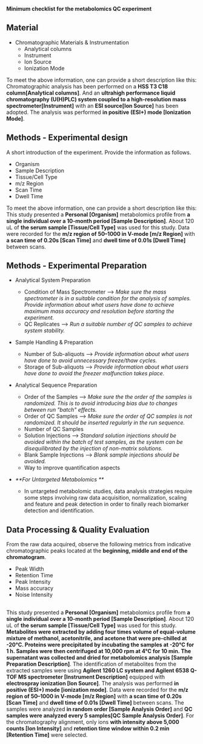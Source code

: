 **Minimum checklist for the metabolomics QC experiment**

## Material 

- Chromatographic Materials & Instrumentation
  - Analytical columns
  - Instrument
  - Ion Source
  - Ionization Mode
  
To meet the above information, one can provide a short description like this: Chromatographic analysis has been performed on a **HSS T3 C18 column[Analytical columns]**. And an **ultrahigh performance liquid chromatography (U(H)PLC) system coupled to a high-resolution mass spectrometer[Instrument]** with an **ESI source[Ion Source]** has been adopted. The analysis was performed **in positive (ESI+) mode [Ionization Mode]**.


## Methods - Experimental design

A short introduction of the experiment. Provide the information as follows. 
- Organism
- Sample Description
- Tissue/Cell Type
- m/z Region
- Scan Time
- Dwell Time

To meet the above information, one can provide a short description like this: This study presented a **Personal [Organism]** metabolomics profile from **a single individual over a 10-month period [Sample Description]**. About 120 uL of **the serum sample [Tissue/Cell Type]** was used for this study. Data were recorded for the **m/z region of 50–1000 in V-mode [m/z Region]** with **a scan time of 0.20s [Scan Time]** and **dwell time of 0.01s [Dwell Time]** between scans. 

## Methods - Experimental Preparation

- Analytical System Preparation
  - Condition of Mass Spectrometer --> _Make sure the mass spectrometer is in a suitable condition for the analysis of samples. Provide information about what users have done to achieve maximum mass accuracy and resolution before starting the experiment._
  - QC Replicates --> _Run a suitable number of QC samples to achieve system stability._
- Sample Handling & Preparation
  - Number of Sub-aliquots --> _Provide information about what users have done to avoid unnecessary freeze/thaw cycles._
  - Storage of Sub-aliquots --> _Provide information about what users have done to avoid the freezer malfunction takes place._
- Analytical Sequence Preparation
  - Order of the Samples --> _Make sure the the order of the samples is randomized. This is to avoid introducing bias due to changes between run "batch" effects._ 
  - Order of QC Samples --> _Make sure the order of QC samples is not randomized. It should be inserted regularly in the run sequence._ 
  - Number of QC Samples 
  - Solution Injections --> _Standard solution injections should be avoided within the batch of test samples, as the system can be disequilibrated by the injection of non-matrix solutions._
  - Blank Sample Injections --> _Blank sample injections should be avoided._
  - Way to improve quantification aspects

- _**For Untargeted Metabolomics **_
  - In untargeted metabolomic studies, data analysis strategies require some steps involving raw data acquisition, normalization, scaling and feature and peak detection in order to finally reach biomarker detection and identification. 

## Data Processing & Quality Evaluation

From the raw data acquired, observe the following metrics from indicative chromatographic peaks located at the **beginning, middle and end of the chromatogram**.

- Peak Width
- Retention Time
- Peak Intensity
- Mass accuracy
- Noise Intensity 


## 

This study presented a **Personal [Organism]** metabolomics profile from **a single individual over a 10-month period [Sample Description]**. About 120 uL of **the serum sample [Tissue/Cell Type]** was used for this study. **Metabolites were extracted by adding four times volume of equal-volume mixture of methanol, acetonitrile, and acetone that were pre-chilled at -20°C. Proteins were precipitated by incubating the samples at -20°C for 1 h. Samples were then centrifuged at 10,000 rpm at 4°C for 10 min. The supernatant was collected and dried for metabolomics analysis [Sample Preparation Description]**. The identification of metabolites from the extracted samples were using **Agilent 1260 LC system and Agilent 6538 Q-TOF MS spectrometer [Instrument Description]** equipped with **electrospray ionization [Ion Source]**. The analysis was performed **in positive (ESI+) mode [ionization mode]**. Data were recorded for the **m/z region of 50–1000 in V-mode [m/z Region]** with **a scan time of 0.20s [Scan Time]** and **dwell time of 0.01s [Dwell Time]** between scans. The samples were analyzed **in random order [Sample Analysis Order]** and **QC samples were analyzed every 5 samples[QC Sample Analysis Order]**. For the chromatography alignment, only ions **with intensity above 5,000 counts [Ion Intensity]** and **retention time window within 0.2 min [Retention Time]** were selected.  
